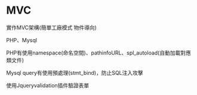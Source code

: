 # MVC

實作MVC架構(簡單工廠模式  物件導向)

PHP、Mysql

PHP有使用namespace(命名空間)、pathinfoURL、spl_autoload(自動加載對應類文件)

Mysql query有使用預處理(stmt_bind)，防止SQL注入攻擊

使用Jqueryvalidation插件驗證表單
